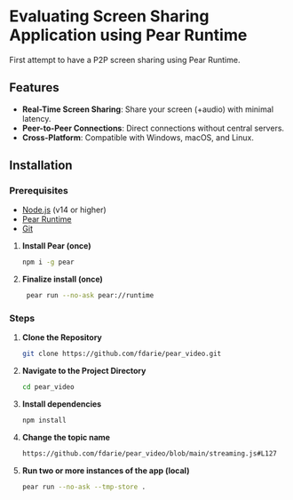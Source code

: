 # Evaluating Screen Sharing Application using Pear Runtime

First attempt to have a P2P screen sharing using Pear Runtime.

## Features

- **Real-Time Screen Sharing**: Share your screen (+audio) with minimal latency.
- **Peer-to-Peer Connections**: Direct connections without central servers.
- **Cross-Platform**: Compatible with Windows, macOS, and Linux.

## Installation

### Prerequisites

- [Node.js](https://nodejs.org/) (v14 or higher)
- [Pear Runtime](https://docs.pears.com/guides/getting-started)
- [Git](https://git-scm.com/)

1. **Install Pear (once)**

   ```bash
   npm i -g pear
2. **Finalize install (once)**

   ```bash
    pear run --no-ask pear://runtime
### Steps

1. **Clone the Repository**

   ```bash
   git clone https://github.com/fdarie/pear_video.git
2. **Navigate to the Project Directory**

   ```bash
   cd pear_video
3. **Install dependencies**

   ```bash
   npm install
4. **Change the topic name**

   ```bash
   https://github.com/fdarie/pear_video/blob/main/streaming.js#L127
5. **Run two or more instances of the app (local)**

   ```bash
   pear run --no-ask --tmp-store .